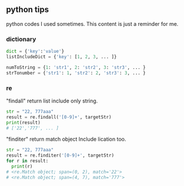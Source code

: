 ## python tips

python codes I used sometimes.
This content is just a reminder for me.

### dictionary

```python
dict = {'key':'value'}
listIncludeDict = {'key': [1, 2, 3, ... ]}

numToString = {1: 'str1', 2: 'str2', 3: 'str3', ... }
strTonumber = {'str1': 1, 'str2': 2, 'str3': 3, ... }
```

### re
"findall" return list include only string.

```python
str = "22, 777aaa"
result = re.findall('[0-9]+', targetStr)
print(result)
# ['22','777', ... ]
```

"finditer" return match object Include lication too.

```python
str = "22, 777aaa"
result = re.finditer('[0-9]+', targetStr)
for r in result:
  print(r)
# <re.Match object; span=(0, 2), match='22'>
# <re.Match object; span=(4, 7), match='777'>
```
